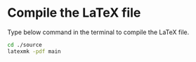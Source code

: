 # Compile the LaTeX file

Type below command in the terminal to compile the LaTeX file.

```bash
cd ./source
latexmk -pdf main
```